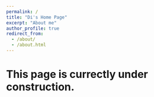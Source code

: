 ```yaml
---
permalink: /
title: "Di's Home Page"
excerpt: "About me"
author_profile: true
redirect_from: 
  - /about/
  - /about.html
---
```




This page is currectly under construction.
======
